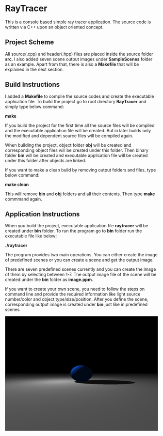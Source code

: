 # RayTracer

This is a console based simple ray tracer application. The source code is written via C++ upon an object oriented concept.


## Project Scheme

All source(.cpp) and header(.hpp) files are placed inside the source folder **src**. I also added seven scene output images under **SampleScenes** folder as an example. Apart from that, there is also a **Makefile** that will be explained in the next section.


## Build Instructions

I added a **Makefile** to compile the source codes and create the executable application file. To build the project go to root directory **RayTracer** and simply type below command:

**make**

If you build the project for the first time all the source files will be compiled and the executable application file will be created. But in later builds only the modified and dependent source files will be compiled again.

When building the project, object folder **obj** will be created and corresponding object files will be created under this folder. Then binary folder **bin** will be created and executable application file will be created under this folder after objects are linked.

If you want to make a clean build by removing output folders and files, type below command:

**make clean**

This will remove **bin** and **obj** folders and all their contents. Then type **make** commmand again.

## Application Instructions

When you build the project, executable application file **raytracer** will be created under **bin** folder. To run the program go to **bin** folder run the executable file like below;

**./raytracer**

The program provides two main operations. You can either create the image of predefined scenes or you can create a scene and get the output image.

There are seven predefined scenes currently and you can create the image of them by selecting between 1-7. The output image file of the scene will be created under the **bin** folder as **image.ppm**.

If you want to create your own scene, you need to follow the steps on command line and provide the required information like light source number/color and object type/size/position. After you define the scene, corresponding output image is created under **bin** just like in predefined scenes.

![Sample Scene 4](https://github.com/onurazbar/RayTracer/blob/main/SampleScenes/Scene_4.png)
